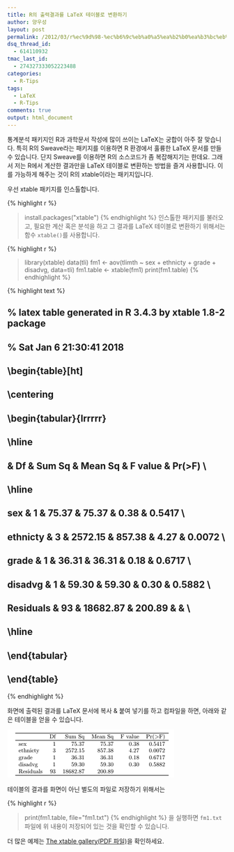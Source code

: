 ```yaml
---
title: R의 출력결과를 LaTeX 테이블로 변환하기
author: 양우성
layout: post
permalink: /2012/03/r%ec%9d%98-%ec%b6%9c%eb%a0%a5%ea%b2%b0%ea%b3%bc%eb%a5%bc-latex-%ed%85%8c%ec%9d%b4%eb%b8%94%eb%a1%9c-%eb%b3%80%ed%99%98%ed%95%98%ea%b8%b0/
dsq_thread_id:
  - 614110932
tmac_last_id:
  - 274327333052223488
categories:
  - R-Tips
tags:
  - LaTeX
  - R-Tips
comments: true
output: html_document
---
```

통계분석 패키지인 R과 과학문서 작성에 많이 쓰이는 LaTeX는 궁합이 아주 잘 맞습니다. 특히 R의 Sweave라는 패키지를 이용하면 R 환경에서 훌륭한 LaTeX 문서를 만들 수 있습니다. 단지 Sweave를 이용하면 R의 소스코드가 좀 복잡해지기는 한데요. 그래서 저는 R에서 계산한 결과만을 LaTeX 테이블로 변환하는 방법을 즐겨 사용합니다. 이를 가능하게 해주는 것이 R의 xtable이라는 패키지입니다.  

  
우선 xtable 패키지를 인스톨합니다.


{% highlight r %}
> install.packages("xtable")
{% endhighlight %}
인스톨한 패키지를 불러오고, 필요한 계산 혹은 분석을 하고 그 결과를 LaTeX 테이블로 변환하기 위해서는 함수 `xtable()`를 사용합니다.


{% highlight r %}
> library(xtable)
> data(tli)
> fm1 <- aov(tlimth ~ sex + ethnicty + grade + disadvg, data=tli)
> fm1.table <- xtable(fm1)
> print(fm1.table)
{% endhighlight %}



{% highlight text %}
## % latex table generated in R 3.4.3 by xtable 1.8-2 package
## % Sat Jan  6 21:30:41 2018
## \begin{table}[ht]
## \centering
## \begin{tabular}{lrrrrr}
##   \hline
##  & Df & Sum Sq & Mean Sq & F value & Pr($>$F) \\ 
##   \hline
## sex & 1 & 75.37 & 75.37 & 0.38 & 0.5417 \\ 
##   ethnicty & 3 & 2572.15 & 857.38 & 4.27 & 0.0072 \\ 
##   grade & 1 & 36.31 & 36.31 & 0.18 & 0.6717 \\ 
##   disadvg & 1 & 59.30 & 59.30 & 0.30 & 0.5882 \\ 
##   Residuals & 93 & 18682.87 & 200.89 &  &  \\ 
##    \hline
## \end{tabular}
## \end{table}
{% endhighlight %}

화면에 출력된 결과를 LaTeX 문서에 복사 & 붙여 넣기를 하고 컴파일을 하면, 아래와 같은 테이블을 얻을 수 있습니다.

![](/images/2012-03-17-fig1.png)

테이블의 결과를 화면이 아닌 별도의 파일로 저장하기 위해서는


{% highlight r %}
> print(fm1.table, file="fm1.txt")
{% endhighlight %}
을 실행하면 `fm1.txt` 파일에 위 내용이 저장되어 있는 것을 확인할 수 있습니다.

더 많은 예제는 [The xtable gallery(PDF 파일)](http://cran.r-project.org/web/packages/xtable/vignettes/xtableGallery.pdf)을 확인하세요.

